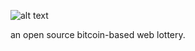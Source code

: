 ![alt text][logo]

an open source bitcoin-based web lottery.



[logo]: http://open.mskaline.com/images/openlotterylogobig.png "Logo Title Text 2"
